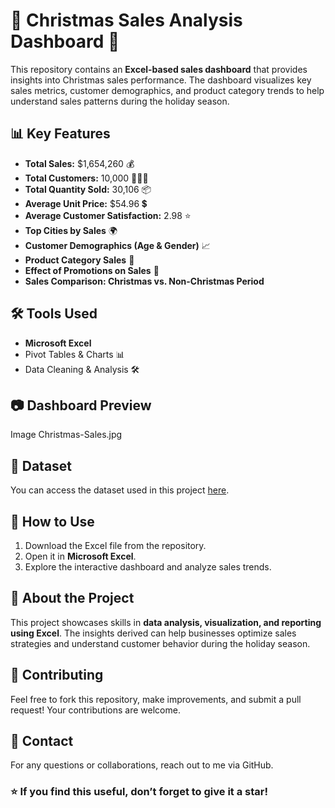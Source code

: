 # 🎄 Christmas Sales Analysis Dashboard 🎯

This repository contains an **Excel-based sales dashboard** that provides insights into Christmas sales performance. The dashboard visualizes key sales metrics, customer demographics, and product category trends to help understand sales patterns during the holiday season.

## 📊 Key Features
- **Total Sales:** $1,654,260 💰  
- **Total Customers:** 10,000 🧑‍🤝‍🧑  
- **Total Quantity Sold:** 30,106 📦  
- **Average Unit Price:** $54.96 💲  
- **Average Customer Satisfaction:** 2.98 ⭐  
- **Top Cities by Sales** 🌍  
- **Customer Demographics (Age & Gender)** 📈  
- **Product Category Sales** 🛒  
- **Effect of Promotions on Sales** 🎁  
- **Sales Comparison: Christmas vs. Non-Christmas Period**  

## 🛠️ Tools Used
- **Microsoft Excel**
- Pivot Tables & Charts 📊
- Data Cleaning & Analysis 🛠️  

## 📷 Dashboard Preview
Image Christmas-Sales.jpg

## 📂 Dataset
You can access the dataset used in this project [here](https://1drv.ms/u/c/07fb2997ad559975/ESkgWt7h7AlFsWQifdFTBgoBU3dK6dSO83--Sl9_lQ8PSA?e=wR9bVR).

## 🚀 How to Use
1. Download the Excel file from the repository.
2. Open it in **Microsoft Excel**.
3. Explore the interactive dashboard and analyze sales trends.

## 📌 About the Project
This project showcases skills in **data analysis, visualization, and reporting using Excel**. The insights derived can help businesses optimize sales strategies and understand customer behavior during the holiday season.

## 🤝 Contributing
Feel free to fork this repository, make improvements, and submit a pull request! Your contributions are welcome. 

## 📩 Contact
For any questions or collaborations, reach out to me via GitHub.

### ⭐ If you find this useful, don’t forget to give it a star!
